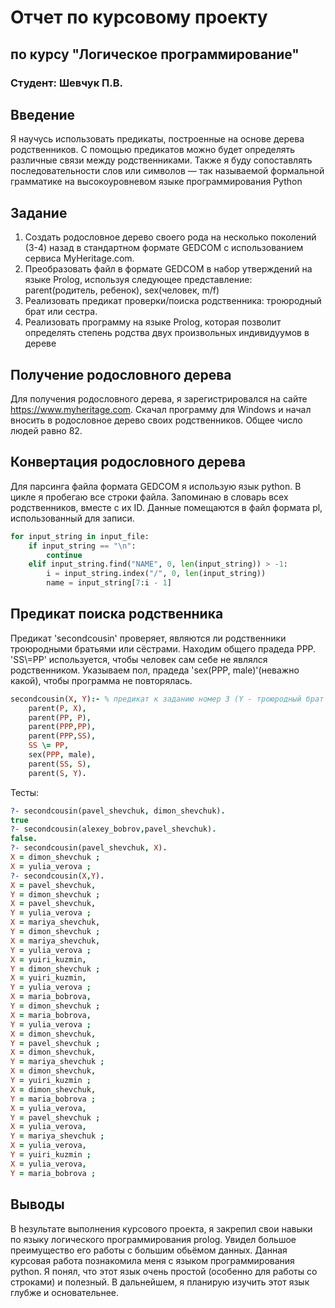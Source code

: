 # Отчет по курсовому проекту
## по курсу "Логическое программирование"

### Cтудент: Шевчук П.В.

## Введение

Я научусь использовать предикаты, построенные на основе дерева родственников. С помощью предикатов можно будет определять различные связи между родственниками. Также я буду сопоставлять последовательности слов или символов — так называемой формальной грамматике на высокоуровневом языке программирования Python

## Задание

 1. Создать родословное дерево своего рода на несколько поколений (3-4) назад в стандартном формате GEDCOM с использованием сервиса MyHeritage.com.
 2. Преобразовать файл в формате GEDCOM в набор утверждений на языке Prolog, используя следующее представление: parent(родитель, ребенок), sex(человек, m/f)
 3. Реализовать предикат проверки/поиска родственника: троюродный брат или сестра. 
 4. Реализовать программу на языке Prolog, которая позволит определять степень родства двух произвольных индивидуумов в дереве
 
## Получение родословного дерева

Для получения родословного дерева, я зарегистрировался на сайте https://www.myheritage.com. Скачал программу для Windows и начал вносить в родословное дерево своих родственников. Общее число людей равно 82.

## Конвертация родословного дерева

Для парсинга файла формата GEDCOM я использую язык python. В цикле я пробегаю все строки файла. Запоминаю в словарь всех родственников, вместе с их ID. Данные помещаются в файл формата pl, использованный для записи.
``` Python
for input_string in input_file:
    if input_string == "\n":
        continue
    elif input_string.find("NAME", 0, len(input_string)) > -1:
        i = input_string.index("/", 0, len(input_string))
        name = input_string[7:i - 1] 
```

## Предикат поиска родственника

Предикат 'secondcousin' проверяет, являются ли родственники троюродными братьями или сёстрами. Находим общего прадеда PPP. 'SS\\=PP' используется, чтобы человек сам себе не являлся родственником. Указываем пол, прадеда 'sex(PPP, male)'(неважно какой), чтобы программа не повторялась.
``` Prolog
secondcousin(X, Y):- % предикат к заданию номер 3 (Y - троюродный брат или сестра)
    parent(P, X),
    parent(PP, P),
    parent(PPP,PP),
    parent(PPP,SS),
    SS \= PP,
    sex(PPP, male),
    parent(SS, S),
    parent(S, Y).
 ```
Тесты: 
``` prolog
?- secondcousin(pavel_shevchuk, dimon_shevchuk).
true
?- secondcousin(alexey_bobrov,pavel_shevchuk).
false.
?- secondcousin(pavel_shevchuk, X).
X = dimon_shevchuk ;
X = yulia_verova ;
?- secondcousin(X,Y).
X = pavel_shevchuk,
Y = dimon_shevchuk ;
X = pavel_shevchuk,
Y = yulia_verova ;
X = mariya_shevchuk,
Y = dimon_shevchuk ;
X = mariya_shevchuk,
Y = yulia_verova ;
X = yuiri_kuzmin,
Y = dimon_shevchuk ;
X = yuiri_kuzmin,
Y = yulia_verova ;
X = maria_bobrova,
Y = dimon_shevchuk ;
X = maria_bobrova,
Y = yulia_verova ;
X = dimon_shevchuk,
Y = pavel_shevchuk ;
X = dimon_shevchuk,
Y = mariya_shevchuk ;
X = dimon_shevchuk,
Y = yuiri_kuzmin ;
X = dimon_shevchuk,
Y = maria_bobrova ;
X = yulia_verova,
Y = pavel_shevchuk ;
X = yulia_verova,
Y = mariya_shevchuk ;
X = yulia_verova,
Y = yuiri_kuzmin ;
X = yulia_verova,
Y = maria_bobrova ;
```


## Выводы

В hезультате выполнения курсового проекта, я закрепил свои навыки по языку логического программирования prolog. Увидел большое преимущество его работы с большим обьёмом данных. Данная курсовая работа познакомила меня с языком программирования python. Я понял, что этот язык очень простой (особенно для работы со строками) и полезный. В дальнейшем, я планирую изучить этот язык глубже и основательнее.
